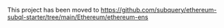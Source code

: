 This project has been moved to https://github.com/subquery/ethereum-subql-starter/tree/main/Ethereum/ethereum-ens
